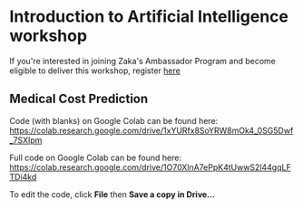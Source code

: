 # Introduction to Artificial Intelligence workshop

If you're interested in joining Zaka's Ambassador Program and become eligible to deliver this workshop, register [here](https://docs.google.com/forms/d/e/1FAIpQLSc-FB4d_8Va5XA1AXNpqcdigtp0JFAywsC6MMztXK_eW62esQ/viewform?usp=sf_link)

## Medical Cost Prediction

Code (with blanks) on Google Colab can be found here:
https://colab.research.google.com/drive/1xYURfx8SoYRW8mOk4_0SG5Dwf_7SXIpm
<br />

Full code on Google Colab can be found here:
https://colab.research.google.com/drive/1O70XlnA7ePpK4tUwwS2l44gqLFTDi4kd
<br />

To edit the code, click **File** then **Save a copy in Drive…** <br />
<br /><br />